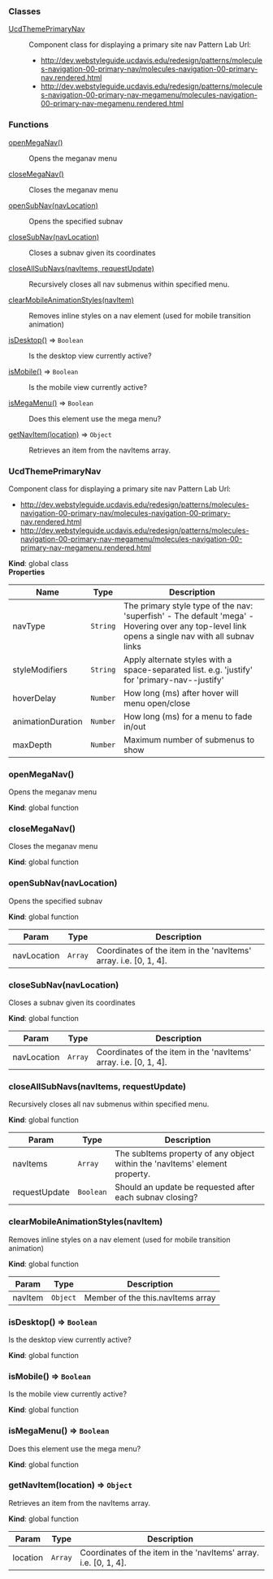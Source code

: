 ### Classes

<dl>
<dt><a href="#UcdThemePrimaryNav">UcdThemePrimaryNav</a></dt>
<dd><p>Component class for displaying a primary site nav
Pattern Lab Url:</p>
<ul>
<li><a href="http://dev.webstyleguide.ucdavis.edu/redesign/patterns/molecules-navigation-00-primary-nav/molecules-navigation-00-primary-nav.rendered.html">http://dev.webstyleguide.ucdavis.edu/redesign/patterns/molecules-navigation-00-primary-nav/molecules-navigation-00-primary-nav.rendered.html</a></li>
<li><a href="http://dev.webstyleguide.ucdavis.edu/redesign/patterns/molecules-navigation-00-primary-nav-megamenu/molecules-navigation-00-primary-nav-megamenu.rendered.html">http://dev.webstyleguide.ucdavis.edu/redesign/patterns/molecules-navigation-00-primary-nav-megamenu/molecules-navigation-00-primary-nav-megamenu.rendered.html</a></li>
</ul>
</dd>
</dl>

### Functions

<dl>
<dt><a href="#openMegaNav">openMegaNav()</a></dt>
<dd><p>Opens the meganav menu</p>
</dd>
<dt><a href="#closeMegaNav">closeMegaNav()</a></dt>
<dd><p>Closes the meganav menu</p>
</dd>
<dt><a href="#openSubNav">openSubNav(navLocation)</a></dt>
<dd><p>Opens the specified subnav</p>
</dd>
<dt><a href="#closeSubNav">closeSubNav(navLocation)</a></dt>
<dd><p>Closes a subnav given its coordinates</p>
</dd>
<dt><a href="#closeAllSubNavs">closeAllSubNavs(navItems, requestUpdate)</a></dt>
<dd><p>Recursively closes all nav submenus within specified menu.</p>
</dd>
<dt><a href="#clearMobileAnimationStyles">clearMobileAnimationStyles(navItem)</a></dt>
<dd><p>Removes inline styles on a nav element (used for mobile transition animation)</p>
</dd>
<dt><a href="#isDesktop">isDesktop()</a> ⇒ <code>Boolean</code></dt>
<dd><p>Is the desktop view currently active?</p>
</dd>
<dt><a href="#isMobile">isMobile()</a> ⇒ <code>Boolean</code></dt>
<dd><p>Is the mobile view currently active?</p>
</dd>
<dt><a href="#isMegaMenu">isMegaMenu()</a> ⇒ <code>Boolean</code></dt>
<dd><p>Does this element use the mega menu?</p>
</dd>
<dt><a href="#getNavItem">getNavItem(location)</a> ⇒ <code>Object</code></dt>
<dd><p>Retrieves an item from the navItems array.</p>
</dd>
</dl>

<a name="UcdThemePrimaryNav"></a>

### UcdThemePrimaryNav
Component class for displaying a primary site nav
Pattern Lab Url:
 - http://dev.webstyleguide.ucdavis.edu/redesign/patterns/molecules-navigation-00-primary-nav/molecules-navigation-00-primary-nav.rendered.html
 - http://dev.webstyleguide.ucdavis.edu/redesign/patterns/molecules-navigation-00-primary-nav-megamenu/molecules-navigation-00-primary-nav-megamenu.rendered.html

**Kind**: global class  
**Properties**

| Name | Type | Description |
| --- | --- | --- |
| navType | <code>String</code> | The primary style type of the nav:  'superfish' - The default  'mega' - Hovering over any top-level link opens a single nav with all subnav links |
| styleModifiers | <code>String</code> | Apply alternate styles with a space-separated list.  e.g. 'justify' for 'primary-nav--justify' |
| hoverDelay | <code>Number</code> | How long (ms) after hover will menu open/close |
| animationDuration | <code>Number</code> | How long (ms) for a menu to fade in/out |
| maxDepth | <code>Number</code> | Maximum number of submenus to show |

<a name="openMegaNav"></a>

### openMegaNav()
Opens the meganav menu

**Kind**: global function  
<a name="closeMegaNav"></a>

### closeMegaNav()
Closes the meganav menu

**Kind**: global function  
<a name="openSubNav"></a>

### openSubNav(navLocation)
Opens the specified subnav

**Kind**: global function  

| Param | Type | Description |
| --- | --- | --- |
| navLocation | <code>Array</code> | Coordinates of the item in the 'navItems' array. i.e. [0, 1, 4]. |

<a name="closeSubNav"></a>

### closeSubNav(navLocation)
Closes a subnav given its coordinates

**Kind**: global function  

| Param | Type | Description |
| --- | --- | --- |
| navLocation | <code>Array</code> | Coordinates of the item in the 'navItems' array. i.e. [0, 1, 4]. |

<a name="closeAllSubNavs"></a>

### closeAllSubNavs(navItems, requestUpdate)
Recursively closes all nav submenus within specified menu.

**Kind**: global function  

| Param | Type | Description |
| --- | --- | --- |
| navItems | <code>Array</code> | The subItems property of any object within the 'navItems' element property. |
| requestUpdate | <code>Boolean</code> | Should an update be requested after each subnav closing? |

<a name="clearMobileAnimationStyles"></a>

### clearMobileAnimationStyles(navItem)
Removes inline styles on a nav element (used for mobile transition animation)

**Kind**: global function  

| Param | Type | Description |
| --- | --- | --- |
| navItem | <code>Object</code> | Member of the this.navItems array |

<a name="isDesktop"></a>

### isDesktop() ⇒ <code>Boolean</code>
Is the desktop view currently active?

**Kind**: global function  
<a name="isMobile"></a>

### isMobile() ⇒ <code>Boolean</code>
Is the mobile view currently active?

**Kind**: global function  
<a name="isMegaMenu"></a>

### isMegaMenu() ⇒ <code>Boolean</code>
Does this element use the mega menu?

**Kind**: global function  
<a name="getNavItem"></a>

### getNavItem(location) ⇒ <code>Object</code>
Retrieves an item from the navItems array.

**Kind**: global function  

| Param | Type | Description |
| --- | --- | --- |
| location | <code>Array</code> | Coordinates of the item in the 'navItems' array. i.e. [0, 1, 4]. |

